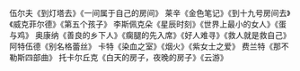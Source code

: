 伍尔夫《到灯塔去》《一间属于自己的房间》
莱辛《金色笔记》《到十九号房间去》《威克菲尔德》《第五个孩子》
李斯佩克朵《星辰时刻》《世界上最小的女人》《蛋与鸡》
奥康纳《善良的乡下人》《瘸腿的先入席》《好人难寻》《救人就是救自己》
阿特伍德《别名格蕾丝》
卡特《染血之室》《烟火》《紫女士之爱》
费兰特《那不勒斯四部曲》
托卡尔丘克《白天的房子，夜晚的房子》《云游》